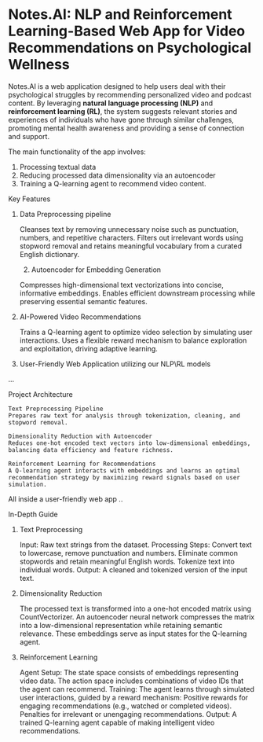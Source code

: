 # Notes.AI: NLP and Reinforcement Learning-Based Web App for Video Recommendations on Psychological Wellness

Notes.AI is a web application designed to help users deal with their psychological struggles by recommending personalized video and podcast content. By leveraging **natural language processing (NLP)** and **reinforcement learning (RL)**, the system suggests relevant stories and experiences of individuals who have gone through similar challenges, promoting mental health awareness and providing a sense of connection and support.

The main functionality of the app involves:
 1. Processing textual data
 2. Reducing processed data dimensionality via an autoencoder
 3. Training a Q-learning agent to recommend video content.

Key Features
1. Data Preprocessing pipeline

    Cleanses text by removing unnecessary noise such as punctuation, numbers, and repetitive characters.
    Filters out irrelevant words using stopword removal and retains meaningful vocabulary from a curated English dictionary.
    
    2. Autoencoder for Embedding Generation

    Compresses high-dimensional text vectorizations into concise, informative embeddings.
    Enables efficient downstream processing while preserving essential semantic features.

3. AI-Powered Video Recommendations

    Trains a Q-learning agent to optimize video selection by simulating user interactions.
    Uses a flexible reward mechanism to balance exploration and exploitation, driving adaptive learning.
    
4. User-Friendly Web Application utilizing our NLP\RL models

...


Project Architecture

    Text Preprocessing Pipeline
    Prepares raw text for analysis through tokenization, cleaning, and stopword removal.

    Dimensionality Reduction with Autoencoder
    Reduces one-hot encoded text vectors into low-dimensional embeddings, balancing data efficiency and feature richness.

    Reinforcement Learning for Recommendations
    A Q-learning agent interacts with embeddings and learns an optimal recommendation strategy by maximizing reward signals based on user simulation.

All inside a user-friendly web app ..

In-Depth Guide
1. Text Preprocessing

    Input: Raw text strings from the dataset.
    Processing Steps:
        Convert text to lowercase, remove punctuation and numbers.
        Eliminate common stopwords and retain meaningful English words.
        Tokenize text into individual words.
    Output: A cleaned and tokenized version of the input text.

2. Dimensionality Reduction

    The processed text is transformed into a one-hot encoded matrix using CountVectorizer.
    An autoencoder neural network compresses the matrix into a low-dimensional representation while retaining semantic relevance.
    These embeddings serve as input states for the Q-learning agent.

3. Reinforcement Learning

    Agent Setup:
        The state space consists of embeddings representing video data.
        The action space includes combinations of video IDs that the agent can recommend.
    Training:
        The agent learns through simulated user interactions, guided by a reward mechanism:
            Positive rewards for engaging recommendations (e.g., watched or completed videos).
            Penalties for irrelevant or unengaging recommendations.
    Output:
        A trained Q-learning agent capable of making intelligent video recommendations.

